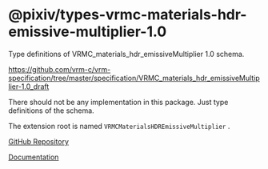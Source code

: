 # @pixiv/types-vrmc-materials-hdr-emissive-multiplier-1.0

Type definitions of VRMC_materials_hdr_emissiveMultiplier 1.0 schema.

https://github.com/vrm-c/vrm-specification/tree/master/specification/VRMC_materials_hdr_emissiveMultiplier-1.0_draft

There should not be any implementation in this package. Just type definitions of the schema.

The extension root is named `VRMCMaterialsHDREmissiveMultiplier` .

[GitHub Repository](https://github.com/pixiv/three-vrm/tree/dev/packages/types-vrmc-materials-hdr-emissive-multiplier-1.0)

[Documentation](https://pixiv.github.io/three-vrm/packages/types-vrmc-materials-hdr-emissive-multiplier-1.0/docs)
